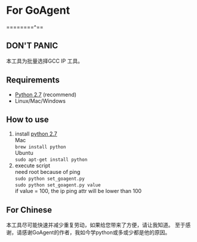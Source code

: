 For GoAgent
===========
========^== 
## DON'T PANIC ##
本工具为批量选择GCC IP 工具。

## Requirements ##
* [Python 2.7](https://www.python.org/downloads/) (recommend)
* Linux/Mac/Windows

## How to use ##
1. install [python 2.7](https://www.python.org/downloads/)  
    Mac  
    ```brew install python```  
    Ubuntu  
    ```sudo apt-get install python```  
3. execute script  
    need root because of ping  
    ```sudo python set_goagent.py```  
    ```sudo python set_goagent.py value```  
    if value = 100, the ip ping attr will be lower than 100
    

## For Chinese ##

本工具尽可能快速并减少重复劳动，如果给您带来了方便，请让我知道。
至于感谢，请感谢GoAgent的作者，我如今学python或多或少都是他的原因。
